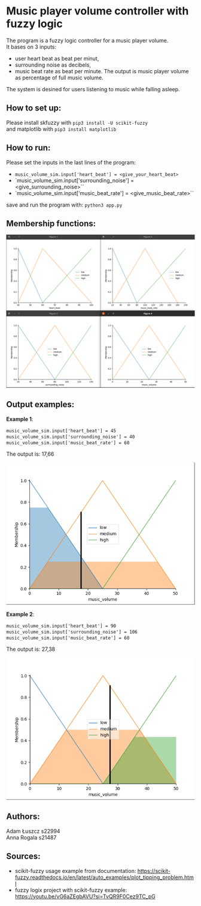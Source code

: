 # Music player volume controller with fuzzy logic

The program is a fuzzy logic controller for a music player volume.  
It bases on 3 inputs:
- user heart beat as beat per minut,
- surrounding noise as decibels,
- music beat rate as beat per minute.
The output is music player volume as percentage of full music volume.

The system is desined for users listening to music while falling asleep.

## How to set up:
Please install skfuzzy with `pip3 install -U scikit-fuzzy`  
and matplotlib with `pip3 install matplotlib`

## How to run:
Please set the inputs in the last lines of the program:
- `music_volume_sim.input['heart_beat'] = <give_your_heart_beat>`
- `music_volume_sim.input['surrounding_noise'] = <give_surrounding_noise>``
- `music_volume_sim.input['music_beat_rate'] = <give_music_beat_rate>``

save and run the program with: `python3 app.py`

## Membership functions:
![Membership funcions](membership_functions.png)

## Output examples:
**Example 1**:
```
music_volume_sim.input['heart_beat'] = 45
music_volume_sim.input['surrounding_noise'] = 40
music_volume_sim.input['music_beat_rate'] = 60
```

The output is: 17,66

![Example of the output](example_1.png)

**Example 2**:
```
music_volume_sim.input['heart_beat'] = 90
music_volume_sim.input['surrounding_noise'] = 106
music_volume_sim.input['music_beat_rate'] = 60
```

The output is: 27,38

![Example of the output](example_2.png)

## Authors:
Adam Łuszcz s22994  
Anna Rogala s21487

## Sources:
- scikit-fuzzy usage example from documentation: https://scikit-fuzzy.readthedocs.io/en/latest/auto_examples/plot_tipping_problem.html
- fuzzy logix project with scikit-fuzzy example: https://youtu.be/vG6aZEgbAVU?si=TvQR9F0Cez9TC_pG
